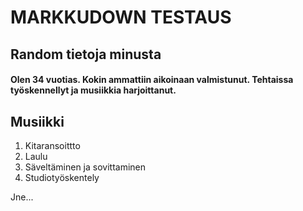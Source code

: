# MARKKUDOWN TESTAUS
## Random tietoja minusta
#### Olen 34 vuotias. Kokin ammattiin aikoinaan valmistunut. Tehtaissa työskennellyt ja musiikkia harjoittanut.

## Musiikki
1. Kitaransoittto
2. Laulu
3. Säveltäminen ja sovittaminen
4. Studiotyöskentely

Jne...